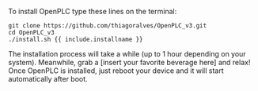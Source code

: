 To install OpenPLC type these lines on the terminal:

```
git clone https://github.com/thiagoralves/OpenPLC_v3.git
cd OpenPLC_v3
./install.sh {{ include.installname }}
```

The installation process will take a while (up to 1 hour depending on your
system). Meanwhile, grab a [insert your favorite beverage here] and relax!
Once OpenPLC is installed, just reboot your device and it will start
automatically after boot.
